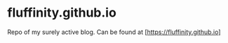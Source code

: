 # fluffinity.github.io
Repo of my surely active blog. Can be found at [https://fluffinity.github.io]
